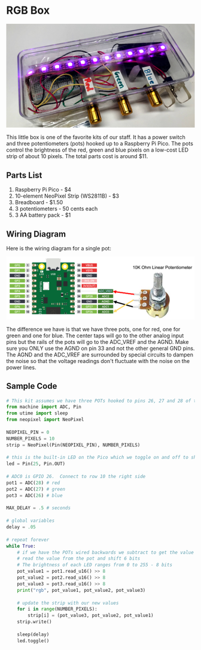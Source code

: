 # RGB Box

![RGB Box](../img/rgb-box.jpg)

This little box is one of the favorite kits of our staff.
It has a power switch and three potentiometers (pots) hooked
up to a Raspberry Pi Pico.  The pots control the brightness
of the red, green and blue pixels on a low-cost LED strip
of about 10 pixels.  The total parts cost is around $11.

## Parts List

1. Raspberry Pi Pico - $4
2. 10-element NeoPixel Strip (WS2811B) - $3
3. Breadboard - $1.50
4. 3 potentiometers - 50 cents each
5. 3 AA battery pack - $1

## Wiring Diagram

Here is the wiring diagram for a single pot:

![Pot Circuit Diagram](../img/pot-circuit-diagram.png)

The difference we have is that we have three pots, one for red, one for green and one for blue.  The center taps will go
to the other analog input pins but the rails of the pots will
go to the ADC_VREF and the AGND.  Make sure you ONLY use
the AGND on pin 33 and not the other general GND pins.  The
AGND and the ADC_VREF are surrounded by special circuits to
dampen the noise so that the voltage readings don't fluctuate
with the noise on the power lines.

## Sample Code

```python
# This kit assumes we have three POTs hooked to pins 26, 27 and 28 of the Pico.
from machine import ADC, Pin
from utime import sleep
from neopixel import NeoPixel

NEOPIXEL_PIN = 0
NUMBER_PIXELS = 10
strip = NeoPixel(Pin(NEOPIXEL_PIN), NUMBER_PIXELS)

# this is the built-in LED on the Pico which we toggle on and off to show sampling
led = Pin(25, Pin.OUT)

# ADC0 is GPIO 26.  Connect to row 10 the right side
pot1 = ADC(28) # red
pot2 = ADC(27) # green
pot3 = ADC(26) # blue

MAX_DELAY = .5 # seconds

# global variables
delay = .05

# repeat forever
while True:
    # if we have the POTs wired backwards we subtract to get the value
    # read the value from the pot and shift 6 bits
    # The brightness of each LED ranges from 0 to 255 - 8 bits
    pot_value1 = pot1.read_u16() >> 8 
    pot_value2 = pot2.read_u16() >> 8
    pot_value3 = pot3.read_u16() >> 8
    print("rgb", pot_value1, pot_value2, pot_value3)
    
    # update the strip with our new values
    for i in range(NUMBER_PIXELS):
        strip[i] = (pot_value3, pot_value2, pot_value1)
    strip.write()
    
    sleep(delay)
    led.toggle()
```